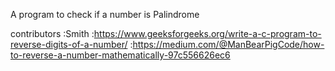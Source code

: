 A program to check if a number is Palindrome 

contributors :Smith
             :https://www.geeksforgeeks.org/write-a-c-program-to-reverse-digits-of-a-number/
             :https://medium.com/@ManBearPigCode/how-to-reverse-a-number-mathematically-97c556626ec6 
      
                
